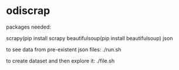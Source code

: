 # odiscrap

packages needed:

scrapy(pip install scrapy
beautifulsoup(pip install beautifulsoup)
json

to see data from pre-existent json files:
./run.sh

to create dataset and then explore it:
./file.sh
